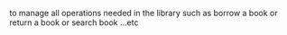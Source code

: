 to manage all operations needed in the library such as borrow a book or return a book or search book ...etc
